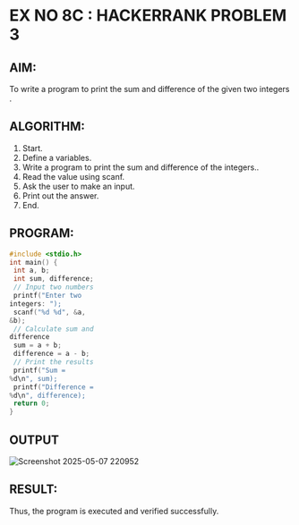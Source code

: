 # EX NO 8C : HACKERRANK PROBLEM 3

## AIM:
To write a program to print the sum and difference of the given two integers .
## ALGORITHM:
1. Start.
2. Define a variables.
3. Write a program to print the sum and difference of the integers..
4. Read the value using scanf.
5. Ask the user to make an input.
6. Print out the answer.
7. End.
## PROGRAM:
```c program
#include <stdio.h>
int main() {
 int a, b;
 int sum, difference;
 // Input two numbers
 printf("Enter two
integers: ");
 scanf("%d %d", &a,
&b);
 // Calculate sum and
difference
 sum = a + b;
 difference = a - b;
 // Print the results
 printf("Sum =
%d\n", sum);
 printf("Difference =
%d\n", difference);
 return 0;
}
```

## OUTPUT

![Screenshot 2025-05-07 220952](https://github.com/user-attachments/assets/80b94174-447c-494c-9cfc-38f8f0408f8d)

## RESULT:
Thus, the program is executed and verified successfully.
